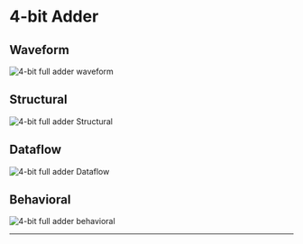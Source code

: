 
# 4-bit Adder

## Waveform
![4-bit full adder waveform](https://velog.velcdn.com/images/foodinsect/post/db587951-18a4-4267-90ce-fe1bed0f1012/image.png)

## Structural
![4-bit full adder Structural](https://velog.velcdn.com/images/foodinsect/post/bde5e56d-e229-4f95-a3d0-edd567cbf0af/image.png)

## Dataflow
![4-bit full adder Dataflow](https://velog.velcdn.com/images/foodinsect/post/f0a00a43-7872-450e-bd57-5766a30665f6/image.png)

## Behavioral
![4-bit full adder behavioral](https://velog.velcdn.com/images/foodinsect/post/e08420ba-95ac-47a0-9c8c-d823585a0bdb/image.png)

---

